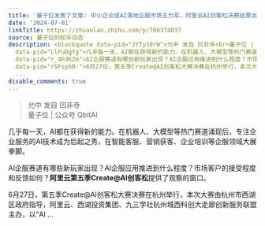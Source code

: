```yaml
---
title: '量子位发表了文章: 中小企业成AI落地企服市场主力军，阿里云AI创客松决赛结果出炉'
date: '2024-07-01'
linkTitle: https://zhuanlan.zhihu.com/p/706374037
source: 量子位的知乎动态
description: <blockquote data-pid="JYTyJ0rW">允中 发自 凹非寺<br>量子位 | 公众号 QbitAI</blockquote><p
  data-pid="LlFuDgYg">几乎每一天，AI都在获得新的能力。在机器人、大模型等热门赛道涌现后，专注企业服务的AI技术成为后起之秀，在智能客服、营销获客、企业培训等企服领域大展拳脚。</p><p
  data-pid="r_4FdKZm">AI企服赛道有哪些新玩家出现？AI企服应用推进到什么程度？市场客户的接受程度和反馈如何？<b>阿里云第五季Create@AI创客松</b>提供了观察的窗口。</p><p
  data-pid="rSFspS0-">6月27日，第五季Create@AI创客松大赛决赛在杭州举行，本次大赛由杭州市西湖区政府指导，阿里云、西湖投资集团、九三学社杭州城西科创大走廊创新服务联盟主办，以“AI
  ...
disable_comments: true
---
```

<blockquote data-pid="JYTyJ0rW">允中 发自 凹非寺<br>量子位 | 公众号 QbitAI</blockquote><p data-pid="LlFuDgYg">几乎每一天，AI都在获得新的能力。在机器人、大模型等热门赛道涌现后，专注企业服务的AI技术成为后起之秀，在智能客服、营销获客、企业培训等企服领域大展拳脚。</p><p data-pid="r_4FdKZm">AI企服赛道有哪些新玩家出现？AI企服应用推进到什么程度？市场客户的接受程度和反馈如何？<b>阿里云第五季Create@AI创客松</b>提供了观察的窗口。</p><p data-pid="rSFspS0-">6月27日，第五季Create@AI创客松大赛决赛在杭州举行，本次大赛由杭州市西湖区政府指导，阿里云、西湖投资集团、九三学社杭州城西科创大走廊创新服务联盟主办，以“AI ...